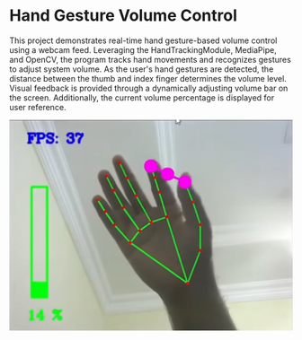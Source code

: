# Hand Gesture Volume Control

This project demonstrates real-time hand gesture-based volume control using a webcam feed. Leveraging the HandTrackingModule, MediaPipe, and OpenCV, the program tracks hand movements and recognizes gestures to adjust system volume. As the user's hand gestures are detected, the distance between the thumb and index finger determines the volume level. Visual feedback is provided through a dynamically adjusting volume bar on the screen. Additionally, the current volume percentage is displayed for user reference.

![alt text](image-1.png)